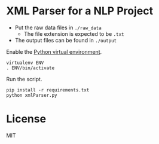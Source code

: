 # XML Parser for a NLP Project

- Put the raw data files in `./raw_data`
  - The file extension is expected to be `.txt`
- The output files can be found in `./output`

Enable the [Python virtual environment](http://python-guide-pt-br.readthedocs.io/en/latest/dev/virtualenvs/).
```
virtualenv ENV
. ENV/bin/activate
```

Run the script.
```
pip install -r requirements.txt
python xmlParser.py
```
# License
MIT
